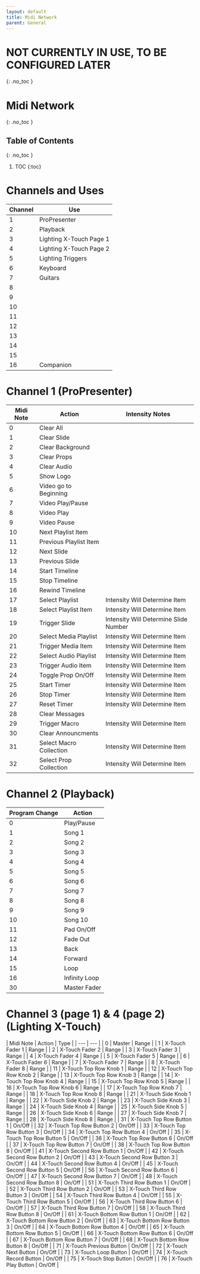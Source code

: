 ```yaml
---
layout: default
title: Midi Network
parent: General
---
```


# NOT CURRENTLY IN USE, TO BE CONFIGURED LATER
{: .no_toc }

# Midi Network
{: .no_toc }

## Table of Contents
{: .no_toc }

1. TOC
{:toc}

# Channels and Uses

| Channel | Use |
| --- | --- |
| 1 | ProPresenter |
| 2 | Playback |
| 3 | Lighting X-Touch Page 1 |
| 4 | Lighting X-Touch Page 2 |
| 5 | Lighting Triggers |
| 6 | Keyboard |
| 7 | Guitars |
| 8 | |
| 9 | |
| 10 | |
| 11 | |
| 12 | |
| 13 | |
| 14 | |
| 15 | |
| 16 | Companion |

# Channel 1 (ProPresenter)

| Midi Note | Action | Intensity Notes |
| --- | --- | --- |
| 0 | Clear All | |
| 1 | Clear Slide | |
| 2 | Clear Background | |
| 3 | Clear Props | |
| 4 | Clear Audio | |
| 5 | Show Logo | |
| 6 | Video go to Beginning | |
| 7 | Video Play/Pause | |
| 8 | Video Play | |
| 9 | Video Pause | |
| 10 | Next Playlist Item | |
| 11 | Previous Playlist Item | |
| 12 | Next Slide | |
| 13 | Previous Slide | |
| 14 | Start Timeline | |
| 15 | Stop Timeline | |
| 16 | Rewind Timeline | |
| 17 | Select Playlist | Intensity Will Determine Item |
| 18 | Select Playlist Item | Intensity Will Determine Item |
| 19 | Trigger Slide | Intensity Will Determine Slide Number |
| 20 | Select Media Playlist | Intensity Will Determine Item |
| 21 | Trigger Media Item | Intensity Will Determine Item |
| 22 | Select Audio Playlist | Intensity Will Determine Item |
| 23 | Trigger Audio Item | Intensity Will Determine Item |
| 24 | Toggle Prop On/Off | Intensity Will Determine Item |
| 25 | Start Timer | Intensity Will Determine Item |
| 26 | Stop Timer | Intensity Will Determine Item |
| 27 | Reset Timer | Intensity Will Determine Item |
| 28 | Clear Messages | |
| 29 | Trigger Macro | Intensity Will Determine Item |
| 30 | Clear Announcments | |
| 31 | Select Macro Collection | Intensity Will Determine Item |
| 32 | Select Prop Collection | Intensity Will Determine Item |

# Channel 2 (Playback)

| Program Change | Action |
| --- | --- |
| 0 | Play/Pause |
| 1 | Song 1 |
| 2 | Song 2 |
| 3 | Song 3 |
| 4 | Song 4 |
| 5 | Song 5 |
| 6 | Song 6 |
| 7 | Song 7 |
| 8 | Song 8 |
| 9 | Song 9 |
| 10 | Song 10 |
| 11 | Pad On/Off |
| 12 | Fade Out |
| 13 | Back |
| 14 | Forward |
| 15 | Loop |
| 16 | Infinity Loop |
| 30 | Master Fader |

# Channel 3 (page 1) & 4 (page 2) (Lighting X-Touch)

| Midi Note | Action | Type |
| --- | --- |
| 0 | Master | Range |
| 1 | X-Touch Fader 1 | Range |
| 2 | X-Touch Fader 2 | Range |
| 3 | X-Touch Fader 3 | Range |
| 4 | X-Touch Fader 4 | Range |
| 5 | X-Touch Fader 5 | Range |
| 6 | X-Touch Fader 6 | Range |
| 7 | X-Touch Fader 7 | Range |
| 8 | X-Touch Fader 8 | Range |
| 11 | X-Touch Top Row Knob 1 | Range |
| 12 | X-Touch Top Row Knob 2 | Range |
| 13 | X-Touch Top Row Knob 3 | Range |
| 14 | X-Touch Top Row Knob 4 | Range |
| 15 | X-Touch Top Row Knob 5 | Range |
| 16 | X-Touch Top Row Knob 6 | Range |
| 17 | X-Touch Top Row Knob 7 | Range |
| 18 | X-Touch Top Row Knob 8 | Range |
| 21 | X-Touch Side Knob 1 | Range |
| 22 | X-Touch Side Knob 2 | Range |
| 23 | X-Touch Side Knob 3 | Range |
| 24 | X-Touch Side Knob 4 | Range |
| 25 | X-Touch Side Knob 5 | Range |
| 26 | X-Touch Side Knob 6 | Range |
| 27 | X-Touch Side Knob 7 | Range |
| 28 | X-Touch Side Knob 8 | Range |
| 31 | X-Touch Top Row Button 1 | On/Off |
| 32 | X-Touch Top Row Button 2 | On/Off |
| 33 | X-Touch Top Row Button 3 | On/Off |
| 34 | X-Touch Top Row Button 4 | On/Off |
| 35 | X-Touch Top Row Button 5 | On/Off |
| 36 | X-Touch Top Row Button 6 | On/Off |
| 37 | X-Touch Top Row Button 7 | On/Off |
| 38 | X-Touch Top Row Button 8 | On/Off |
| 41 | X-Touch Second Row Button 1 | On/Off |
| 42 | X-Touch Second Row Button 2 | On/Off |
| 43 | X-Touch Second Row Button 3 | On/Off |
| 44 | X-Touch Second Row Button 4 | On/Off |
| 45 | X-Touch Second Row Button 5 | On/Off |
| 56 | X-Touch Second Row Button 6 | On/Off |
| 47 | X-Touch Second Row Button 7 | On/Off |
| 48 | X-Touch Second Row Button 8 | On/Off |
| 51 | X-Touch Third Row Button 1 | On/Off |
| 52 | X-Touch Third Row Button 2 | On/Off |
| 53 | X-Touch Third Row Button 3 | On/Off |
| 54 | X-Touch Third Row Button 4 | On/Off |
| 55 | X-Touch Third Row Button 5 | On/Off |
| 56 | X-Touch Third Row Button 6 | On/Off |
| 57 | X-Touch Third Row Button 7 | On/Off |
| 58 | X-Touch Third Row Button 8 | On/Off |
| 61 | X-Touch Bottom Row Button 1 | On/Off |
| 62 | X-Touch Bottom Row Button 2 | On/Off |
| 63 | X-Touch Bottom Row Button 3 | On/Off |
| 64 | X-Touch Bottom Row Button 4 | On/Off |
| 65 | X-Touch Bottom Row Button 5 | On/Off |
| 66 | X-Touch Bottom Row Button 6 | On/Off |
| 67 | X-Touch Bottom Row Button 7 | On/Off |
| 68 | X-Touch Bottom Row Button 8 | On/Off |
| 71 | X-Touch Previous Button | On/Off |
| 72 | X-Touch Next Button | On/Off |
| 73 | X-Touch Loop Button | On/Off |
| 74 | X-Touch Record Button | On/Off |
| 75 | X-Touch Stop Button | On/Off |
| 76 | X-Touch Play Button | On/Off |
